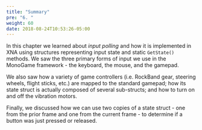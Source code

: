 ```yaml
---
title: "Summary"
pre: "6. "
weight: 60
date: 2018-08-24T10:53:26-05:00
---
```

In this chapter we learned about _input polling_ and how it is implemented in XNA using structures representing input state and static `GetState()` methods.  We saw the three primary forms of input we use in the MonoGame framework - the keyboard, the mouse, and the gamepad.  

We also saw how a variety of game controllers (i.e. RockBand gear, steering wheels, flight sticks, etc.) are mapped to the standard gamepad; how its state struct is actually composed of several sub-structs; and how to turn on and off the vibration motors.

Finally, we discussed how we can use two copies of a state struct - one from the prior frame and one from the current frame - to determine if a button was just pressed or released.
